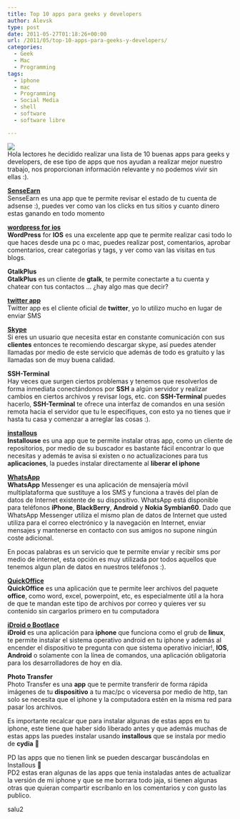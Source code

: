 ```yaml
---
title: Top 10 apps para geeks y developers
author: Alevsk
type: post
date: 2011-05-27T01:18:26+00:00
url: /2011/05/top-10-apps-para-geeks-y-developers/
categories:
  - Geek
  - Mac
  - Programming
tags:
  - iphone
  - mac
  - Programming
  - Social Media
  - shell
  - software
  - software libre

---
```

[![](/images/11apps.jpg)](http://www.alevsk.com/2011/05/top-10-apps-para-geeks-y-developers/11apps/)  
Hola lectores he decidido realizar una lista de 10 buenas apps para geeks y developers, de ese tipo de apps que nos ayudan a realizar mejor nuestro trabajo, nos proporcionan información relevante y no podemos vivir sin ellas :).

[**SenseEarn**][1]  
SenseEarn es una app que te permite revisar el estado de tu cuenta de adsense :), puedes ver como van los clicks en tus sitios y cuanto dinero estas ganando en todo momento

[**wordpress for ios**][2]  
**WordPress** for **IOS** es una excelente app que te permite realizar casi todo lo que haces desde una pc o mac, puedes realizar post, comentarios, aprobar comentarios, crear categorías y tags, y ver como van las visitas en tus blogs.

**GtalkPlus**  
**GtalkPlus** es un cliente de **gtalk**, te permite conectarte a tu cuenta y chatear con tus contactos … ¿hay algo mas que decir?

[**twitter app**][3]  
Twitter app es el cliente oficial de **twitter**, yo lo utilizo mucho en lugar de enviar SMS

[**Skype**][4]  
Si eres un usuario que necesita estar en constante comunicación con sus **clientes** entonces te recomiendo descargar skype, así puedes atender llamadas por medio de este servicio que además de todo es gratuito y las llamadas son de muy buena calidad.

**SSH-Terminal**  
Hay veces que surgen ciertos problemas y tenemos que resolverlos de forma inmediata conectándonos por **SSH** a algún servidor y realizar cambios en ciertos archivos y revisar logs, etc. con **SSH-Terminal** puedes hacerlo, **SSH-Terminal** te ofrece una interfaz de comandos en una sesión remota hacia el servidor que tu le especifiques, con esto ya no tienes que ir hasta tu casa y comenzar a arreglar las cosas :).

[**installous**][5]  
**Installouse** es una app que te permite instalar otras app, como un cliente de repositorios, por medio de su buscador es bastante fácil encontrar lo que necesitas y además te avisa si existen o no actualizaciones para tus **aplicaciones**, la puedes instalar directamente al **liberar el iphone**

[**WhatsApp**][6]  
**WhatsApp** Messenger es una aplicación de mensajería móvil multiplataforma que sustituye a los SMS y funciona a través del plan de datos de Internet existente de su dispositivo. WhatsApp está disponible para teléfonos **iPhone**, **BlackBerry**, **Android** y **Nokia Symbian60**. Dado que WhatsApp Messenger utiliza el mismo plan de datos de Internet que usted utiliza para el correo electrónico y la navegación en Internet, enviar mensajes y mantenerse en contacto con sus amigos no supone ningún coste adicional.

En pocas palabras es un servicio que te permite enviar y recibir sms por medio de internet, esta opción es muy utilizada por todos aquellos que tenemos algun plan de datos en nuestros teléfonos :).

[**QuickOffice**][7]  
**QuickOffice** es una aplicación que te permite leer archivos del paquete **office**, como word, excel, powerpoint, etc, es especialmente útil a la hora de que te mandan este tipo de archivos por correo y quieres ver su contenido sin cargarlos primero en tu computadora

[**iDroid o Bootlace**][8]  
**iDroid** es una aplicación para **iphone** que funciona como el grub de **linux**, te permite instalar el sistema operativo android en tu iphone y además al encender el dispositivo te pregunta con que sistema operativo iniciar!, **IOS**, **Android** o solamente con la línea de comandos, una aplicación obligatoria para los desarrolladores de hoy en día.

**Photo Transfer**  
Photo Transfer es una **app** que te permite transferir de forma rápida imágenes de tu **dispositivo** a tu mac/pc o viceversa por medio de http, tan solo se necesita que el iphone y la computadora estén en la misma red para pasar los archivos.

Es importante recalcar que para instalar algunas de estas apps en tu iphone, este tiene que haber sido liberado antes y que además muchas de estas apps las puedes instalar usando **installous** que se instala por medio de **cydia** 🙂

PD las apps que no tienen link se pueden descargar buscándolas en Installous 🙂  
PD2 estas eran algunas de las apps que tenia instaladas antes de actualizar la versión de mi iphone y que se me borrara todo jaja, si tienen algunas otras que quieran compartir escríbanlo en los comentarios y con gusto las publico.

salu2

 [1]: http://www.hans-schneider.de/senseearn/
 [2]: http://ios.wordpress.org/
 [3]: http://itunes.apple.com/es/app/twitter/id333903271?mt=8
 [4]: http://www.skype.com/intl/es/get-skype/on-your-mobile/download/iphone-for-skype/
 [5]: http://hackulo.us/forums/
 [6]: http://www.whatsapp.com/
 [7]: http://www.quickoffice.com/
 [8]: www.idroidproject.org/?phpMyAdmin=3068b5491f703bc27d2a43326f772556
